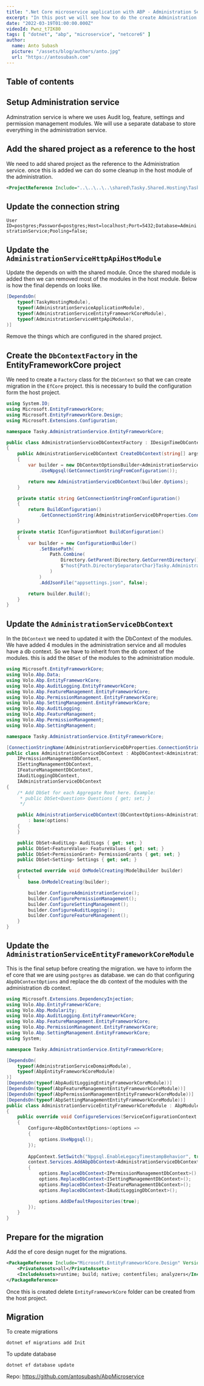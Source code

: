 ```yaml
---
title: ".Net Core microservice application with ABP - Administration Services - Part 3"
excerpt: "In this post we will see how to do the create Administration service for our microservice application"
date: "2022-03-19T01:00:00.000Z"
videoId: Pwnz_t7IK80
tags: [ "dotnet", "abp", "microservice", "netcore6" ]
author:
  name: Anto Subash
  picture: "/assets/blog/authors/anto.jpg"
  url: "https://antosubash.com"
---
```


## Table of contents

## Setup Administration service

Adminstration service is where we uses Audit log, feature, settings and permission management modules. We will use a separate database to store everything in the administration service.

## Add the shared project as a reference to the host

We need to add shared project as the reference to the Administration service. once this is added we can do some cleanup in the host module of the administration.

```xml
<ProjectReference Include="..\..\..\..\shared\Tasky.Shared.Hosting\Tasky.Shared.Hosting.csproj" />
```

## Update the connection string

`User ID=postgres;Password=postgres;Host=localhost;Port=5432;Database=AdministrationService;Pooling=false;`

## Update the `AdministrationServiceHttpApiHostModule`

Update the depends on with the shared module. Once the shared module is added then we can removed most of the modules in the host module. Below is how the final depends on looks like.

```cs
[DependsOn(
    typeof(TaskyHostingModule),
    typeof(AdministrationServiceApplicationModule),
    typeof(AdministrationServiceEntityFrameworkCoreModule),
    typeof(AdministrationServiceHttpApiModule),
)]
```

Remove the things which are configured in the shared project.

## Create the `DbContextFactory` in the EntityFrameworkCore project

We need to create a `Factory` class for the `DbContext` so that we can create migration in the `EfCore` project. this is necessary to build the configuration form the host project.

```cs
using System.IO;
using Microsoft.EntityFrameworkCore;
using Microsoft.EntityFrameworkCore.Design;
using Microsoft.Extensions.Configuration;

namespace Tasky.AdministrationService.EntityFrameworkCore;

public class AdministrationServiceDbContextFactory : IDesignTimeDbContextFactory<AdministrationServiceDbContext>
{
    public AdministrationServiceDbContext CreateDbContext(string[] args)
    {
        var builder = new DbContextOptionsBuilder<AdministrationServiceDbContext>()
            .UseNpgsql(GetConnectionStringFromConfiguration());

        return new AdministrationServiceDbContext(builder.Options);
    }

    private static string GetConnectionStringFromConfiguration()
    {
        return BuildConfiguration()
            .GetConnectionString(AdministrationServiceDbProperties.ConnectionStringName);
    }

    private static IConfigurationRoot BuildConfiguration()
    {
        var builder = new ConfigurationBuilder()
            .SetBasePath(
                Path.Combine(
                    Directory.GetParent(Directory.GetCurrentDirectory())?.Parent!.FullName!,
                    $"host{Path.DirectorySeparatorChar}Tasky.AdministrationService.HttpApi.Host"
                )
            )
            .AddJsonFile("appsettings.json", false);

        return builder.Build();
    }
}
```

## Update the `AdministrationServiceDbContext`

In the `DbContext` we need to updated it with the DbContext of the modules. We have added 4 modules in the administration service and all modules have a db context. So we have to inherit from the db context of the modules. this is add the `DBSet` of the modules to the administration module.

```cs
using Microsoft.EntityFrameworkCore;
using Volo.Abp.Data;
using Volo.Abp.EntityFrameworkCore;
using Volo.Abp.AuditLogging.EntityFrameworkCore;
using Volo.Abp.FeatureManagement.EntityFrameworkCore;
using Volo.Abp.PermissionManagement.EntityFrameworkCore;
using Volo.Abp.SettingManagement.EntityFrameworkCore;
using Volo.Abp.AuditLogging;
using Volo.Abp.FeatureManagement;
using Volo.Abp.PermissionManagement;
using Volo.Abp.SettingManagement;

namespace Tasky.AdministrationService.EntityFrameworkCore;

[ConnectionStringName(AdministrationServiceDbProperties.ConnectionStringName)]
public class AdministrationServiceDbContext : AbpDbContext<AdministrationServiceDbContext>,
    IPermissionManagementDbContext,
    ISettingManagementDbContext,
    IFeatureManagementDbContext,
    IAuditLoggingDbContext,
    IAdministrationServiceDbContext
{
    /* Add DbSet for each Aggregate Root here. Example:
     * public DbSet<Question> Questions { get; set; }
     */

    public AdministrationServiceDbContext(DbContextOptions<AdministrationServiceDbContext> options)
        : base(options)
    {
    }

    public DbSet<AuditLog> AuditLogs { get; set; }
    public DbSet<FeatureValue> FeatureValues { get; set; }
    public DbSet<PermissionGrant> PermissionGrants { get; set; }
    public DbSet<Setting> Settings { get; set; }

    protected override void OnModelCreating(ModelBuilder builder)
    {
        base.OnModelCreating(builder);

        builder.ConfigureAdministrationService();
        builder.ConfigurePermissionManagement();
        builder.ConfigureSettingManagement();
        builder.ConfigureAuditLogging();
        builder.ConfigureFeatureManagement();
    }
}
```

## Update the `AdministrationServiceEntityFrameworkCoreModule`

This is the final setup before creating the migration. we have to inform the ef core that we are using `postgres` as database. we can do that configuring `AbpDbContextOptions` and replace the db context of the modules with the administration db context.

```cs
using Microsoft.Extensions.DependencyInjection;
using Volo.Abp.EntityFrameworkCore;
using Volo.Abp.Modularity;
using Volo.Abp.AuditLogging.EntityFrameworkCore;
using Volo.Abp.FeatureManagement.EntityFrameworkCore;
using Volo.Abp.PermissionManagement.EntityFrameworkCore;
using Volo.Abp.SettingManagement.EntityFrameworkCore;
using System;

namespace Tasky.AdministrationService.EntityFrameworkCore;

[DependsOn(
    typeof(AdministrationServiceDomainModule),
    typeof(AbpEntityFrameworkCoreModule)
)]
[DependsOn(typeof(AbpAuditLoggingEntityFrameworkCoreModule))]
[DependsOn(typeof(AbpFeatureManagementEntityFrameworkCoreModule))]
[DependsOn(typeof(AbpPermissionManagementEntityFrameworkCoreModule))]
[DependsOn(typeof(AbpSettingManagementEntityFrameworkCoreModule))]
public class AdministrationServiceEntityFrameworkCoreModule : AbpModule
{
    public override void ConfigureServices(ServiceConfigurationContext context)
    {
        Configure<AbpDbContextOptions>(options =>
        {
            options.UseNpgsql();
        });
        
        AppContext.SetSwitch("Npgsql.EnableLegacyTimestampBehavior", true);
        context.Services.AddAbpDbContext<AdministrationServiceDbContext>(options =>
        {
            options.ReplaceDbContext<IPermissionManagementDbContext>();
            options.ReplaceDbContext<ISettingManagementDbContext>();
            options.ReplaceDbContext<IFeatureManagementDbContext>();
            options.ReplaceDbContext<IAuditLoggingDbContext>();

            options.AddDefaultRepositories(true);
        });
    }
}
```

## Prepare for the migration

Add the ef core design nuget for the migrations.

```xml
<PackageReference Include="Microsoft.EntityFrameworkCore.Design" Version="6.0.1">
    <PrivateAssets>all</PrivateAssets>
    <IncludeAssets>runtime; build; native; contentfiles; analyzers</IncludeAssets>
</PackageReference>
```

Once this is created delete `EntityFrameworkCore` folder can be created from the host project.

## Migration

To create migrations

`dotnet ef migrations add Init`

To update database

`dotnet ef database update`

Repo: <https://github.com/antosubash/AbpMicroservice>
